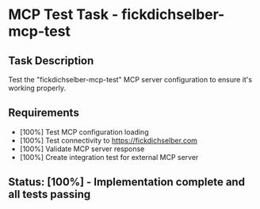 # MCP Test Task - fickdichselber-mcp-test

## Task Description

Test the "fickdichselber-mcp-test" MCP server configuration to ensure it's working properly.

## Requirements

- [100%] Test MCP configuration loading
- [100%] Test connectivity to <https://fickdichselber.com>
- [100%] Validate MCP server response
- [100%] Create integration test for external MCP server

## Status: [100%] - Implementation complete and all tests passing
